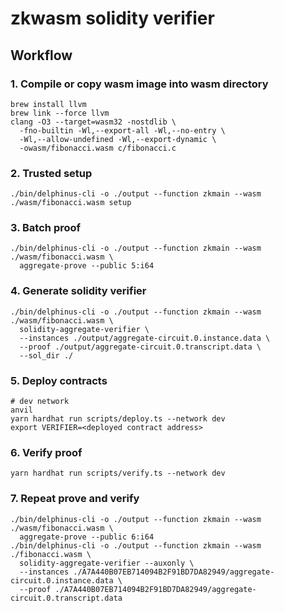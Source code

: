 zkwasm solidity verifier
========================

## Workflow

### 1. Compile or copy wasm image into wasm directory

```
brew install llvm
brew link --force llvm
clang -O3 --target=wasm32 -nostdlib \
  -fno-builtin -Wl,--export-all -Wl,--no-entry \
  -Wl,--allow-undefined -Wl,--export-dynamic \
  -owasm/fibonacci.wasm c/fibonacci.c
```

### 2. Trusted setup

```
./bin/delphinus-cli -o ./output --function zkmain --wasm ./wasm/fibonacci.wasm setup
```

### 3. Batch proof

```
./bin/delphinus-cli -o ./output --function zkmain --wasm ./wasm/fibonacci.wasm \
  aggregate-prove --public 5:i64
```

### 4. Generate solidity verifier

```
./bin/delphinus-cli -o ./output --function zkmain --wasm ./wasm/fibonacci.wasm \
  solidity-aggregate-verifier \
  --instances ./output/aggregate-circuit.0.instance.data \
  --proof ./output/aggregate-circuit.0.transcript.data \
  --sol_dir ./
```

### 5. Deploy contracts

```
# dev network
anvil
yarn hardhat run scripts/deploy.ts --network dev
export VERIFIER=<deployed contract address>
```

### 6. Verify proof

```
yarn hardhat run scripts/verify.ts --network dev
```

### 7. Repeat prove and verify

```
./bin/delphinus-cli -o ./output --function zkmain --wasm ./wasm/fibonacci.wasm \
  aggregate-prove --public 6:i64
./bin/delphinus-cli -o ./output --function zkmain --wasm ./fibonacci.wasm \
  solidity-aggregate-verifier --auxonly \
  --instances ./A7A440B07EB714094B2F91BD7DA82949/aggregate-circuit.0.instance.data \
  --proof ./A7A440B07EB714094B2F91BD7DA82949/aggregate-circuit.0.transcript.data 
```
